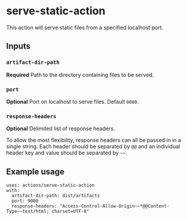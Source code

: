# serve-static-action

This action will serve static files from a specified localhost port.

## Inputs

### `artifact-dir-path`

**Required** Path to the directory containing files to be served.

### `port`

**Optional** Port on localhost to serve files. Default `8080`.

### `response-headers`

**Optional** Delimited list of response headers.

To allow the most flexibility, response headers can all be passed in in a single string.  Each header should be separated by `@@` and an individual header key and value should be separated by `~~`.

## Example usage

```
uses: actions/serve-static-action
with:
  artifact-dir-path: dist/artifacts
  port: 9000
  response-headers: "Access-Control-Allow-Origin~~*@@Content-Type~~text/html; charset=UTF-8"
```
